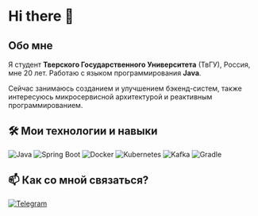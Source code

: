 # Hi there 👋

## Обо мне

Я студент **Тверского Государственного Университета** (ТвГУ), Россия, мне 20 лет. Работаю с языком программирования **Java**. 

Сейчас занимаюсь созданием и улучшением бэкенд-систем, также интересуюсь микросервисной архитектурой и реактивным программированием.

## 🛠️ Мои технологии и навыки

![Java](https://img.shields.io/badge/Java-ED8B00?style=for-the-badge&logo=java&logoColor=white)
![Spring Boot](https://img.shields.io/badge/Spring%20Boot-6DB33F?style=for-the-badge&logo=spring-boot&logoColor=white)
![Docker](https://img.shields.io/badge/Docker-2496ED?style=for-the-badge&logo=docker&logoColor=white)
![Kubernetes](https://img.shields.io/badge/Kubernetes-326CE5?style=for-the-badge&logo=kubernetes&logoColor=white)
![Kafka](https://img.shields.io/badge/Apache%20Kafka-231F20?style=for-the-badge&logo=apache-kafka&logoColor=white)
![Gradle](https://img.shields.io/badge/Gradle-02303A?style=for-the-badge&logo=gradle&logoColor=white)

## 📫 Как со мной связаться?
[![Telegram](https://img.shields.io/badge/Telegram-2CA5E0?style=for-the-badge&logo=telegram&logoColor=white)](https://t.me/dw_3123)
